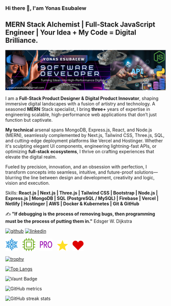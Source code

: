 
### Hi there 👋, I'am Yonas Esubalew
## MERN Stack Alchemist | Full-Stack JavaScript Engineer | Your Idea + My Code = Digital Brilliance.
![MERN Stack Alchemist | Full-Stack JavaScript Engineer | Your Idea + My Code = Digital Brilliance.](https://github.com/Yonas-Esubalew/Yonas-Esubalew/blob/main/Black%20and%20Purple%20Gradient%20Neon%20Futuristic%20Technology%20LinkedIn%20Banner%20(2).png)

I am a **Full-Stack Product Designer & Digital Product Innovator**, shaping immersive digital landscapes with a fusion of artistry and technology. A seasoned **MERN** Stack specialist, I bring **three+** years of expertise in engineering scalable, high-performance web applications that don’t just function but captivate.

**My technical** arsenal spans MongoDB, Express.js, React, and Node.js (MERN), seamlessly complemented by Next.js, Tailwind CSS, Three.js, SQL, and cutting-edge deployment platforms like Vercel and Hostinger. Whether it's sculpting elegant UI components, engineering lightning-fast APIs, or optimizing **full-stack ecosystems**, I thrive on crafting experiences that elevate the digital realm.

Fueled by precision, innovation, and an obsession with perfection, I transform concepts into seamless, intuitive, and future-proof solutions—blurring the line between design and development, creativity and logic, vision and execution.

Skills: **React.js | Next.js | Three.js | Tailwind CSS | Bootstrap | Node.js | Express.js | MongoDB | SQL (PostgreSQL / MySQL) | Firebase | Vercel | Netlify | Hostinger | AWS | Docker & Kubernetes | Git & GitHub**


✍ **"If debugging is the process of removing bugs, then programming must be the process of putting them in."** 
                                                                                           Edsger W. Dijkstra

[<img src='https://cdn.jsdelivr.net/npm/simple-icons@3.0.1/icons/github.svg' alt='github' height='40'>](https://github.com/Yonas-Esubalew)  [<img src='https://cdn.jsdelivr.net/npm/simple-icons@3.0.1/icons/linkedin.svg' alt='linkedin' height='40'>](https://www.linkedin.com/in/https://www.linkedin.com/in/yonas-esubalew-264b82342/)  

<a href='https://archiveprogram.github.com/'><img src='https://raw.githubusercontent.com/acervenky/animated-github-badges/master/assets/acbadge.gif' width='40' height='40'></a> <a href='https://docs.github.com/en/developers'><img src='https://raw.githubusercontent.com/acervenky/animated-github-badges/master/assets/devbadge.gif' width='40' height='40'></a> <a href='https://github.com/pricing'><img src='https://raw.githubusercontent.com/acervenky/animated-github-badges/master/assets/pro.gif' width='40' height='40'></a> <a href='https://stars.github.com/'><img src='https://raw.githubusercontent.com/acervenky/animated-github-badges/master/assets/starbadge.gif' width='35' height='35'></a> <a href='https://docs.github.com/en/github/supporting-the-open-source-community-with-github-sponsors'><img src='https://raw.githubusercontent.com/acervenky/animated-github-badges/master/assets/sponsorbadge.gif' width='35' height='35'></a> 

[![trophy](https://github-profile-trophy.vercel.app/?username=Yonas-Esubalew)](https://github.com/ryo-ma/github-profile-trophy)

[![Top Langs](https://github-readme-stats.vercel.app/api/top-langs/?username=Yonas-Esubalew)](https://github.com/anuraghazra/github-readme-stats) 

![Vaunt Badge](https://api.vaunt.dev/v1/github/entities/Yonas-Esubalew/contributions?format=svg&private=false)  

![GitHub metrics](https://metrics.lecoq.io/Yonas-Esubalew)  

![GitHub streak stats](https://streak-stats.demolab.com/?user=Yonas-Esubalew)  

